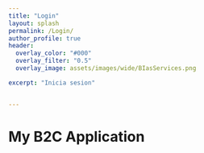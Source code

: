 ```yaml
---
title: "Login"
layout: splash
permalink: /Login/
author_profile: true
header:
  overlay_color: "#000"
  overlay_filter: "0.5"  
  overlay_image: assets/images/wide/BIasServices.png

excerpt: "Inicia sesion"


---
```


<!DOCTYPE html>
<html>
  <head>
    <title>My B2C Application</title>
    <link rel="stylesheet" href="https://your-storage-account.blob.core.windows.net/your-container/style.css">
  </head>
  <body>  
    <h1>My B2C Application</h1>
    <div id="api"></div>
  </body>
</html>